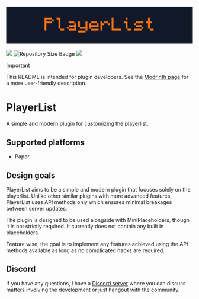 ![Banner](/assets/playerlist-banner.svg)

[<img src="https://img.shields.io/modrinth/dt/FDnzUIzJ?style=for-the-badge&logo=modrinth&labelColor=%23111827&color=%23F97316">](https://modrinth.com/plugin/playerlist)
![Repository Size Badge](https://img.shields.io/github/repo-size/fabianmakila/playerlist?style=for-the-badge&labelColor=%23111827&color=%23F97316)
[<img src="https://img.shields.io/github/v/release/fabianmakila/playerlist?include_prereleases&style=for-the-badge&labelColor=%23111827&color=%23F97316">](https://github.com/fabianmakila/playerlist/releases)

> [!IMPORTANT]
> This README is intended for plugin developers. See the [Modrinth page](https://modrinth.com/plugin/playerlist) for a more user-friendly description.

# PlayerList

A simple and modern plugin for customizing the playerlist.

## Supported platforms
- Paper

## Design goals

PlayerList aims to be a simple and modern plugin that focuses solely on the playerlist.
Unlike other similar plugins with more advanced features, PlayerList uses API methods only which ensures minimal breakages between server updates.

The plugin is designed to be used alongside with MiniPlaceholders, though it is not strictly required.
It currently does not contain any built in placeholders.

Feature wise, the goal is to implement any features achieved using the API methods available as long as no complicated hacks are required.

## Discord

If you have any questions, I have a [Discord server](https://discord.gg/hNMvqruCuK) where you can discuss matters involving the development or just hangout with the community.